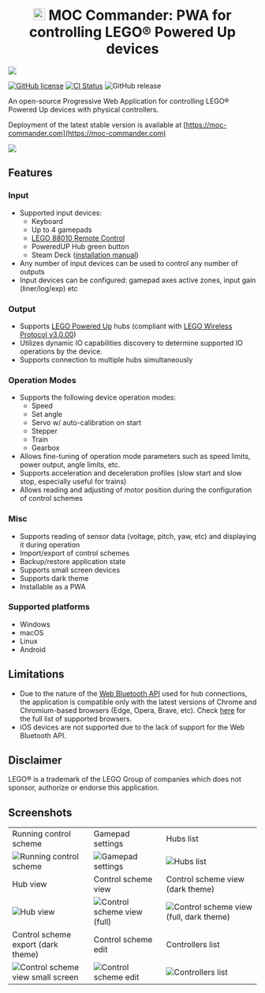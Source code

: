 <h1 align="center">
<img src="https://raw.githubusercontent.com/nvsukhanov/MOC-Commander/main/src/assets/favicon.svg" width="24" height="24"/>
MOC Commander: PWA for controlling LEGO® Powered Up devices
</h1>

<img src="https://raw.github.com/nvsukhanov/nvsukhanov.github.io/main/moc-commander/header.png?raw=True"/>

[![GitHub license](https://img.shields.io/github/license/nvsukhanov/MOC-Commander)](https://github.com/nvsukhanov/MOC-Commander/blob/main/LICENSE.md)
[![CI Status](https://github.com/nvsukhanov/MOC-Commander/actions/workflows/ci.yml/badge.svg)](https://github.com/nvsukhanov/MOC-Commander/actions)
![GitHub release](https://img.shields.io/github/v/release/nvsukhanov/MOC-Commander)

An open-source Progressive Web Application for controlling LEGO® Powered Up devices with physical controllers.

Deployment of the latest stable version is available at [https://moc-commander.com](https://moc-commander.com)

<img src="https://github.com/nvsukhanov/nvsukhanov.github.io/blob/main/moc-commander/sd-tracks.gif?raw=True"/>

## Features

### Input

- Supported input devices:
  - Keyboard
  - Up to 4 gamepads
  - [LEGO 88010 Remote Control](https://www.lego.com/en-us/product/remote-control-88010)
  - PoweredUP Hub green button
  - Steam Deck ([installation manual](https://moc-commander.com/steam-deck))
- Any number of input devices can be used to control any number of outputs
- Input devices can be configured: gamepad axes active zones, input gain (liner/log/exp) etc

### Output

- Supports [LEGO Powered Up](https://www.lego.com/en-us/themes/powered-up/about) hubs (compliant
  with [LEGO Wireless Protocol v3.0.00](https://lego.github.io/lego-ble-wireless-protocol-docs/index.html))
- Utilizes dynamic IO capabilities discovery to determine supported IO operations by the device.
- Supports connection to multiple hubs simultaneously

### Operation Modes

- Supports the following device operation modes:
  - Speed
  - Set angle
  - Servo w/ auto-calibration on start
  - Stepper
  - Train
  - Gearbox
- Allows fine-tuning of operation mode parameters such as speed limits, power output, angle limits, etc.
- Supports acceleration and deceleration profiles (slow start and slow stop, especially useful for trains)
- Allows reading and adjusting of motor position during the configuration of control schemes

### Misc

- Supports reading of sensor data (voltage, pitch, yaw, etc) and displaying it during operation
- Import/export of control schemes
- Backup/restore application state
- Supports small screen devices
- Supports dark theme
- Installable as a PWA

### Supported platforms

- Windows
- macOS
- Linux
- Android

## Limitations

- Due to the nature of the [Web Bluetooth API](https://developer.mozilla.org/en-US/docs/Web/API/Web_Bluetooth_API) used
  for hub connections, the application is compatible only with the latest versions of Chrome and Chromium-based
  browsers (Edge, Opera, Brave, etc). Check [here](https://caniuse.com/web-bluetooth) for the full list of supported
  browsers.
- iOS devices are not supported due to the lack of support for the Web Bluetooth API.

## Disclaimer

LEGO® is a trademark of the LEGO Group of companies which does not sponsor, authorize or endorse this application.

## Screenshots

|                                                                                                                                            |                                                                                                                               |                                                                                                                                                |
| ------------------------------------------------------------------------------------------------------------------------------------------ | ----------------------------------------------------------------------------------------------------------------------------- | ---------------------------------------------------------------------------------------------------------------------------------------------- |
| Running control scheme                                                                                                                     | Gamepad settings                                                                                                              | Hubs list                                                                                                                                      |
| ![Running control scheme](https://raw.github.com/nvsukhanov/nvsukhanov.github.io/main/moc-commander/cs-run-sensors.png?raw=True)           | ![Gamepad settings](https://raw.github.com/nvsukhanov/nvsukhanov.github.io/main/moc-commander/gamepad-full.png?raw=True)      | ![Hubs list](https://raw.github.com/nvsukhanov/nvsukhanov.github.io/main/moc-commander/hubs-full.png?raw=True)                                 |
| Hub view                                                                                                                                   | Control scheme view                                                                                                           | Control scheme view (dark theme)                                                                                                               |
| ![Hub view](https://raw.github.com/nvsukhanov/nvsukhanov.github.io/main/moc-commander/hub-full.png?raw=True)                               | ![Control scheme view (full)](https://raw.github.com/nvsukhanov/nvsukhanov.github.io/main/moc-commander/cs-full.png?raw=True) | ![Control scheme view (full, dark theme)](https://raw.github.com/nvsukhanov/nvsukhanov.github.io/main/moc-commander/cs-dark-full.png?raw=True) |
| Control scheme export (dark theme)                                                                                                         | Control scheme edit                                                                                                           | Controllers list                                                                                                                               |
| ![Control scheme view small screen](https://raw.github.com/nvsukhanov/nvsukhanov.github.io/main/moc-commander/cs-export-dark.png?raw=True) | ![Control scheme edit](https://raw.github.com/nvsukhanov/nvsukhanov.github.io/main/moc-commander/cs-edit-full.png?raw=True)   | ![Controllers list](https://raw.github.com/nvsukhanov/nvsukhanov.github.io/main/moc-commander/controllers-full.png?raw=True)                   |
